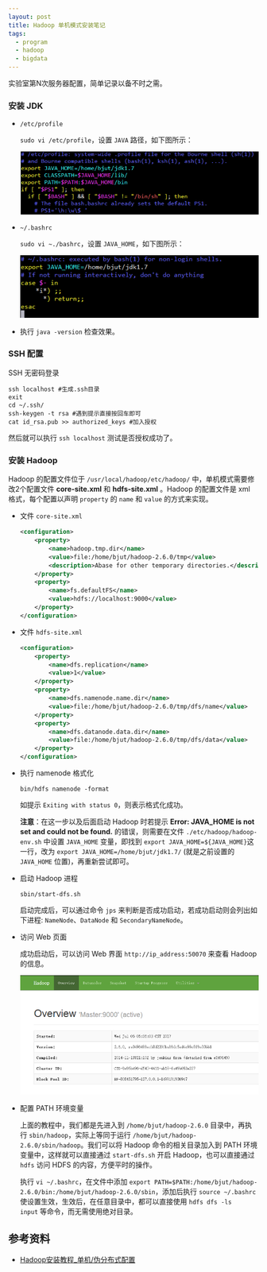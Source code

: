 ```yaml
---
layout: post
title: Hadoop 单机模式安装笔记
tags:
  - program
  - hadoop
  - bigdata
---
```


实验室第N次服务器配置，简单记录以备不时之需。

### 安装 JDK

- `/etc/profile`

  `sudo vi /etc/profile`，设置 `JAVA` 路径，如下图所示：

  ![etcProfile](\media\files\2017\07\03\etcProfile.png)

- `~/.bashrc`

  `sudo vi ~./bashrc`，设置 `JAVA_HOME`，如下图所示：

  ![bashrc](\media\files\2017\07\03\bashrc.png)

- 执行 `java -version` 检查效果。

### SSH 配置

SSH 无密码登录

```shell
ssh localhost #生成.ssh目录
exit
cd ~/.ssh/
ssh-keygen -t rsa #遇到提示直接按回车即可
cat id_rsa.pub >> authorized_keys #加入授权
```

然后就可以执行 `ssh localhost` 测试是否授权成功了。

### 安装 Hadoop

Hadoop 的配置文件位于 `/usr/local/hadoop/etc/hadoop/` 中，单机模式需要修改2个配置文件 **core-site.xml** 和 **hdfs-site.xml** 。Hadoop 的配置文件是 xml 格式，每个配置以声明 `property` 的 `name` 和 `value` 的方式来实现。

- 文件 `core-site.xml`

  ```xml
  <configuration>
      <property>
          <name>hadoop.tmp.dir</name>
          <value>file:/home/bjut/hadoop-2.6.0/tmp</value>
          <description>Abase for other temporary directories.</description>
      </property>
      <property>
          <name>fs.defaultFS</name>
          <value>hdfs://localhost:9000</value>
      </property>
  </configuration>
  ```

- 文件 `hdfs-site.xml`

  ```xml
  <configuration>
      <property>
          <name>dfs.replication</name>
          <value>1</value>
      </property>
      <property>
          <name>dfs.namenode.name.dir</name>
          <value>file:/home/bjut/hadoop-2.6.0/tmp/dfs/name</value>
      </property>
      <property>
          <name>dfs.datanode.data.dir</name>
          <value>file:/home/bjut/hadoop-2.6.0/tmp/dfs/data</value>
      </property>
  </configuration>
  ```


- 执行 namenode 格式化

  ```shell
  bin/hdfs namenode -format
  ```

  如提示 `Exiting with status 0`，则表示格式化成功。

  **注意**：在这一步以及后面启动 Hadoop 时若提示 **Error: JAVA_HOME is not set and could not be found.** 的错误，则需要在文件 `./etc/hadoop/hadoop-env.sh` 中设置 `JAVA_HOME` 变量，即找到 `export JAVA_HOME=${JAVA_HOME}`这一行，改为 `export JAVA_HOME=/home/bjut/jdk1.7/` (就是之前设置的 `JAVA_HOME` 位置)，再重新尝试即可。


- 启动 Hadoop 进程

  ```shell
  sbin/start-dfs.sh
  ```

  启动完成后，可以通过命令 `jps` 来判断是否成功启动，若成功启动则会列出如下进程: `NameNode`、`DataNode` 和 `SecondaryNameNode`。



- 访问 Web 页面

  成功启动后，可以访问 Web 界面 `http://ip_address:50070` 来查看 Hadoop 的信息。

  ![webHadoop](\media\files\2017\07\03\webHadoop.png)


- 配置 PATH 环境变量

  上面的教程中，我们都是先进入到 `/home/bjut/hadoop-2.6.0` 目录中，再执行  `sbin/hadoop`，实际上等同于运行 `/home/bjut/hadoop-2.6.0/sbin/hadoop`。我们可以将 Hadoop 命令的相关目录加入到 PATH 环境变量中，这样就可以直接通过 `start-dfs.sh` 开启 Hadoop，也可以直接通过 `hdfs` 访问 HDFS 的内容，方便平时的操作。

  执行 `vi ~/.bashrc`，在文件中添加 `export PATH=$PATH:/home/bjut/hadoop-2.6.0/bin:/home/bjut/hadoop-2.6.0/sbin`，添加后执行 `source ~/.bashrc` 使设置生效，生效后，在任意目录中，都可以直接使用 `hdfs dfs -ls input` 等命令，而无需使用绝对目录。

## 参考资料

- [Hadoop安装教程_单机/伪分布式配置](http://www.powerxing.com/install-hadoop/)